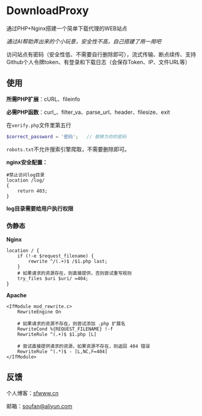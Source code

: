 # DownloadProxy

通过PHP+Nginx搭建一个简单下载代理的WEB站点

*通过AI帮助弄出来的个小玩意，安全性不高，自己搭建了用一用吧*

访问站点有密码（安全性低、不需要自行删除即可），流式传输、断点续传、支持Github个人令牌token、有登录和下载日志（会保存Token、IP、文件URL等）

## 使用

**所需PHP扩展**：cURL、fileinfo

**必需PHP函数**：curl_、filter_va、parse_url、header、filesize、exit

在`verify.php`文件里第五行

```php
$correct_password = '密码'; 	// 替换为你的密码
```

`robots.txt`不允许搜索引擎爬取，不需要删除即可。

**nginx安全配置：**

```nginx
#禁止访问log目录
location /log/ 
{
    return 403;
}
```

**log目录需要给用户执行权限**

### 伪静态

**Nginx**

```nginx
location / {
    if (!-e $request_filename) {
        rewrite ^/(.+)$ /$1.php last;
    }
    # 如果请求的资源存在，则直接提供，否则尝试重写规则
    try_files $uri $uri/ =404;
}
```

**Apache**

```
<IfModule mod_rewrite.c>
    RewriteEngine On

    # 如果请求的资源不存在，则尝试添加 .php 扩展名
    RewriteCond %{REQUEST_FILENAME} !-f
    RewriteRule ^(.+)$ $1.php [L]

    # 尝试直接提供请求的资源，如果资源不存在，则返回 404 错误
    RewriteRule ^(.*)$ - [L,NC,F=404]
</IfModule>
```



## 反馈

个人博客：[sfwww.cn](htttps://sfwww.cn)

邮箱：soufan@aliyun.com
